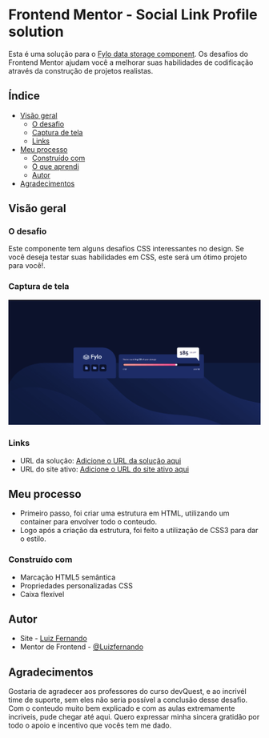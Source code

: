# Frontend Mentor - Social Link Profile solution

Esta é uma solução para o [Fylo data storage component](https://www.frontendmentor.io/challenges/fylo-data-storage-component-1dZPRbV5n). Os desafios do Frontend Mentor ajudam você a melhorar suas habilidades de codificação através da construção de projetos realistas.

## Índice

- [Visão geral](#visão-geral)
  - [O desafio](#o-desafio)
  - [Captura de tela](#captura-de-tela)
  - [Links](#links)
- [Meu processo](#meu-processo)
  - [Construído com](#construído-com)
  - [O que aprendi](#o-que-aprendi)
  - [Autor](#autor)
- [Agradecimentos](#agradecimentos)



## Visão geral

### O desafio

Este componente tem alguns desafios CSS interessantes no design. Se você deseja testar suas habilidades em CSS, este será um ótimo projeto para você!.

### Captura de tela

![](src/img/Fylo.gif)



### Links

- URL da solução: [Adicione o URL da solução aqui](https://github.com/LuizFernandoFagundes/social_link)
- URL do site ativo: [Adicione o URL do site ativo aqui](https://luizfernandofagundes.github.io/social_link/)

## Meu processo
- Primeiro passo, foi criar uma estrutura em HTML, utilizando um container para envolver todo o conteudo.
- Logo após a criação da estrutura, foi feito a utilização de CSS3 para dar o estilo. 
### Construído com

- Marcação HTML5 semântica
- Propriedades personalizadas CSS
- Caixa flexível




## Autor

- Site - [Luiz Fernando](https://www.seu-site.com)
- Mentor de Frontend - [@Luizfernando](https://www.frontendmentor.io/profile/LuizFernandoFagundes)

## Agradecimentos

Gostaria de agradecer aos professores do curso devQuest, e ao incrivél time de suporte, sem eles não seria possível a conclusão desse desafio.
Com o conteudo muito bem explicado e com as aulas extremamente incriveis, pude chegar até aqui.
Quero expressar minha sincera gratidão por todo o apoio e incentivo que vocês tem me dado.
